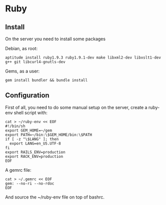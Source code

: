 # Ruby

## Install

On the server you need to install some packages

Debian, as root:

``` shell
aptitude install ruby1.9.3 ruby1.9.1-dev make libxml2-dev libxslt1-dev g++ git libcurl4-gnutls-dev
```

Gems, as a user:

``` shell
gem install bundler && bundle install
```

## Configuration

First of all, you need to do some manual setup on the server, create a ruby-env
shell script with:

``` shell
cat > ~/ruby-env << EOF
#!/bin/sh
export GEM_HOME=~/gem
export PATH=~/bin:\$GEM_HOME/bin:\$PATH
if [ -z "\$LANG" ]; then
  export LANG=en_US.UTF-8
fi
export RAILS_ENV=production
export RACK_ENV=production
EOF
```

A gemrc file:

``` shell
cat > ~/.gemrc << EOF
gem: --no-ri --no-rdoc
EOF
```

And source the ~/ruby-env file on top of bashrc.
